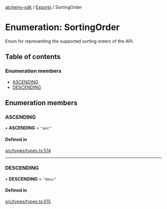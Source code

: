 [alchemy-sdk](../README.md) / [Exports](../modules.md) / SortingOrder

# Enumeration: SortingOrder

Enum for representing the supported sorting orders of the API.

## Table of contents

### Enumeration members

- [ASCENDING](SortingOrder.md#ascending)
- [DESCENDING](SortingOrder.md#descending)

## Enumeration members

### ASCENDING

• **ASCENDING** = `"asc"`

#### Defined in

[src/types/types.ts:514](https://github.com/alchemyplatform/alchemy-sdk-js/blob/7ae04a5/src/types/types.ts#L514)

___

### DESCENDING

• **DESCENDING** = `"desc"`

#### Defined in

[src/types/types.ts:515](https://github.com/alchemyplatform/alchemy-sdk-js/blob/7ae04a5/src/types/types.ts#L515)
